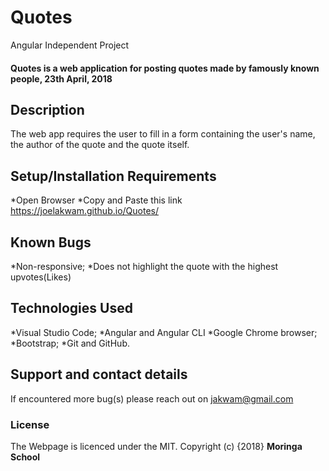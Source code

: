 # Quotes
Angular Independent Project
#### Quotes is a web application for posting quotes made by famously known people, 23th April, 2018
## Description
The web app requires the user to fill in a form containing the user's name, the author of the quote and the quote itself. 
## Setup/Installation Requirements
*Open Browser
*Copy and Paste this link https://joelakwam.github.io/Quotes/
## Known Bugs
*Non-responsive;
*Does not highlight the quote with the highest upvotes(Likes)
## Technologies Used
*Visual Studio Code;
*Angular and Angular CLI
*Google Chrome browser;
*Bootstrap;
*Git and GitHub.
## Support and contact details
If encountered more bug(s) please reach out on jakwam@gmail.com
### License
The Webpage is licenced under the MIT.
Copyright (c) {2018} **Moringa School**

